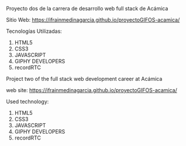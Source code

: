 Proyecto dos de la carrera de desarrollo web full stack de Acámica

Sitio Web:
https://ifrainmedinagarcia.github.io/proyectoGIFOS-acamica/

Tecnologías Utilizadas:
1. HTML5
2. CSS3
3. JAVASCRIPT
4. GIPHY DEVELOPERS
5. recordRTC


Project two of the full stack web development career at Acámica

web site:
https://ifrainmedinagarcia.github.io/proyectoGIFOS-acamica/

Used technology:
1. HTML5
2. CSS3
3. JAVASCRIPT
4. GIPHY DEVELOPERS
5. recordRTC



